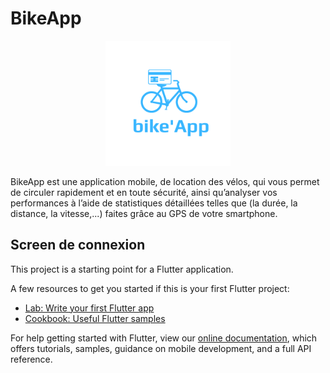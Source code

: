 # BikeApp

<p style="text-align:center;"><img src="assets/bikeAppLogo.png" alt="BikeApp" height="200" width="200"></p>

BikeApp est une application mobile, de location des vélos,
qui vous permet de circuler rapidement et en toute sécurité, ainsi qu’analyser vos performances à l’aide de statistiques détaillées telles que (la durée, la distance, la vitesse,...) faites grâce au GPS de votre smartphone.

## Screen de connexion 

This project is a starting point for a Flutter application.

A few resources to get you started if this is your first Flutter project:

- [Lab: Write your first Flutter app](https://flutter.dev/docs/get-started/codelab)
- [Cookbook: Useful Flutter samples](https://flutter.dev/docs/cookbook)

For help getting started with Flutter, view our
[online documentation](https://flutter.dev/docs), which offers tutorials,
samples, guidance on mobile development, and a full API reference.
